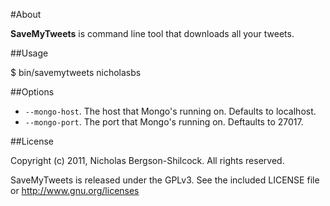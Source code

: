 #About

**SaveMyTweets** is command line tool that downloads all your tweets. 

##Usage

  $ bin/savemytweets nicholasbs

##Options

  * `--mongo-host`. The host that Mongo's running on. Defaults to localhost.
  * `--mongo-port`. The port that Mongo's running on. Deftaults to 27017.

##License

Copyright (c) 2011, Nicholas Bergson-Shilcock. All rights reserved.

SaveMyTweets is released under the GPLv3. See the included LICENSE file or http://www.gnu.org/licenses
